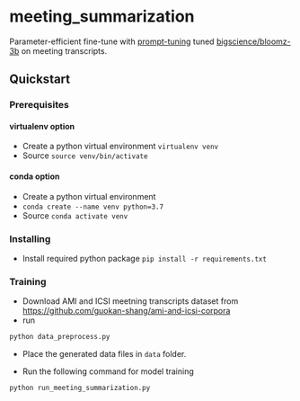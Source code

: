 # meeting_summarization
Parameter-efficient fine-tune with [prompt-tuning](https://arxiv.org/abs/2104.08691) tuned [bigscience/bloomz-3b](https://huggingface.co/bigscience/bloomz-3b) on meeting transcripts.

## Quickstart
### Prerequisites
#### virtualenv option
* Create a python virtual environment `virtualenv venv`
* Source `source venv/bin/activate`

#### conda option
* Create a python virtual environment 
* `conda create --name venv python=3.7`
* Source `conda activate venv`

### Installing
* Install required python package `pip install -r requirements.txt`

### Training
* Download AMI and ICSI meetning transcripts dataset from https://github.com/guokan-shang/ami-and-icsi-corpora 
* run 
```bash
python data_preprocess.py
```
* Place the generated data files in `data` folder.

* Run the following command for model training
```bash
python run_meeting_summarization.py
```

